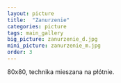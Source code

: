 ```yaml
---
layout: picture
title:  "Zanurzenie"
categories: picture
tags: main_gallery
big_picture: zanurzenie_d.jpg
mini_picture: zanurzenie_m.jpg
order: 3
---
```

80x80, technika mieszana na płótnie.
